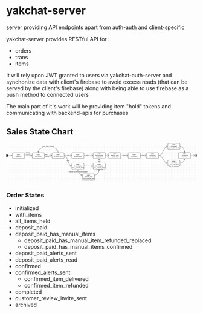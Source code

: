 # yakchat-server
server providing API endpoints apart from auth-auth and client-specific

yakchat-server provides RESTful API for :

- orders
- trans
- items

It will rely upon JWT granted to users via yakchat-auth-server and synchonize data with client's firebase to avoid excess reads (that can be served by the client's firebase) along with being able to use firebase as a push method to connected users

The main part of it's work will be providing item "hold" tokens and communicating with backend-apis for purchases


## Sales State Chart

![sales-state-chart](docs/sales-state-chart.png?raw=true)

### Order States

- initialized
- with_items
- all_items_held
- deposit_paid
- deposit_paid_has_manual_items
	- deposit_paid_has_manual_item_refunded_replaced
	- deposit_paid_has_manual_items_confirmed
- deposit_paid_alerts_sent
- deposit_paid_alerts_read
- confirmed
- confirmed_alerts_sent
	- confirmed_item_delivered
	- confirmed_item_refunded
- completed
- customer_review_invite_sent
- archived
